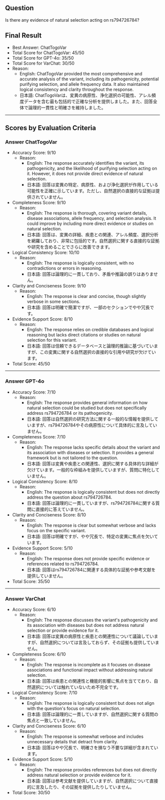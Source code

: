 ## Question

Is there any evidence of natural selection acting on rs794726784?

## Final Result

- Best Answer: ChatTogoVar
- Total Score for ChatTogoVar: 45/50
- Total Score for GPT-4o: 35/50
- Total Score for VarChat: 30/50
- Reason:
  - English: ChatTogoVar provided the most comprehensive and accurate analysis of the variant, including its pathogenicity, potential purifying selection, and allele frequency data. It also maintained logical consistency and clarity throughout the response.
  - 日本語: ChatTogoVarは、変異の病原性、浄化選択の可能性、アレル頻度データを含む最も包括的で正確な分析を提供しました。また、回答全体で論理的一貫性と明確さを維持しました。

---

## Scores by Evaluation Criteria

### Answer ChatTogoVar
- Accuracy Score: 9/10
  - Reason: 
    - English: The response accurately identifies the variant, its pathogenicity, and the likelihood of purifying selection acting on it. However, it does not provide direct evidence of natural selection.
    - 日本語: 回答は変異の特定、病原性、および浄化選択が作用している可能性を正確に示しています。ただし、自然選択の直接的な証拠は提供されていません。
- Completeness Score: 9/10
  - Reason: 
    - English: The response is thorough, covering variant details, disease associations, allele frequency, and selection analysis. It could improve by including more direct evidence or studies on natural selection.
    - 日本語: 回答は、変異の詳細、疾患との関連、アレル頻度、選択分析を網羅しており、非常に包括的です。自然選択に関する直接的な証拠や研究を含めることでさらに改善できます。
- Logical Consistency Score: 10/10
  - Reason: 
    - English: The response is logically consistent, with no contradictions or errors in reasoning.
    - 日本語: 回答は論理的に一貫しており、矛盾や推論の誤りはありません。
- Clarity and Conciseness Score: 9/10
  - Reason: 
    - English: The response is clear and concise, though slightly verbose in some sections.
    - 日本語: 回答は明確で簡潔ですが、一部のセクションでやや冗長です。
- Evidence Support Score: 8/10
  - Reason: 
    - English: The response relies on credible databases and logical reasoning but lacks direct citations or studies on natural selection for this variant.
    - 日本語: 回答は信頼できるデータベースと論理的推論に基づいていますが、この変異に関する自然選択の直接的な引用や研究が欠けています。
- Total Score: 45/50

---

### Answer GPT-4o
- Accuracy Score: 7/10
  - Reason: 
    - English: The response provides general information on how natural selection could be studied but does not specifically address rs794726784 or its pathogenicity.
    - 日本語: 回答は自然選択の研究方法に関する一般的な情報を提供していますが、rs794726784やその病原性について具体的に言及していません。
- Completeness Score: 7/10
  - Reason: 
    - English: The response lacks specific details about the variant and its association with diseases or selection. It provides a general framework but is not tailored to the question.
    - 日本語: 回答は変異や疾患との関連性、選択に関する具体的な詳細が欠けています。一般的な枠組みを提供していますが、質問に特化していません。
- Logical Consistency Score: 8/10
  - Reason: 
    - English: The response is logically consistent but does not directly address the question about rs794726784.
    - 日本語: 回答は論理的に一貫していますが、rs794726784に関する質問に直接的に答えていません。
- Clarity and Conciseness Score: 8/10
  - Reason: 
    - English: The response is clear but somewhat verbose and lacks focus on the specific variant.
    - 日本語: 回答は明確ですが、やや冗長で、特定の変異に焦点を欠いています。
- Evidence Support Score: 5/10
  - Reason: 
    - English: The response does not provide specific evidence or references related to rs794726784.
    - 日本語: 回答はrs794726784に関連する具体的な証拠や参考文献を提供していません。
- Total Score: 35/50

---

### Answer VarChat
- Accuracy Score: 6/10
  - Reason: 
    - English: The response discusses the variant's pathogenicity and its association with diseases but does not address natural selection or provide evidence for it.
    - 日本語: 回答は変異の病原性と疾患との関連性について議論していますが、自然選択については言及しておらず、その証拠も提供していません。
- Completeness Score: 6/10
  - Reason: 
    - English: The response is incomplete as it focuses on disease associations and functional impact without addressing natural selection.
    - 日本語: 回答は疾患との関連性と機能的影響に焦点を当てており、自然選択については触れていないため不完全です。
- Logical Consistency Score: 7/10
  - Reason: 
    - English: The response is logically consistent but does not align with the question's focus on natural selection.
    - 日本語: 回答は論理的に一貫していますが、自然選択に関する質問の焦点と一致していません。
- Clarity and Conciseness Score: 6/10
  - Reason: 
    - English: The response is somewhat verbose and includes unnecessary details that detract from clarity.
    - 日本語: 回答はやや冗長で、明確さを損なう不要な詳細が含まれています。
- Evidence Support Score: 5/10
  - Reason: 
    - English: The response provides references but does not directly address natural selection or provide evidence for it.
    - 日本語: 回答は参考文献を提供していますが、自然選択について直接的に言及したり、その証拠を提供したりしていません。
- Total Score: 30/50
